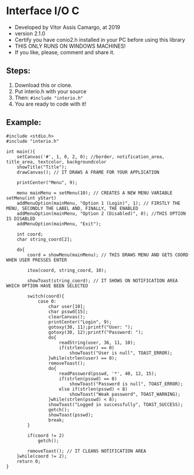  # Interface I/O C

* Developed by Vitor Assis Camargo, at 2019
* version 2.1.0
* Certify you have conio2.h installed in your PC before using this library
* THIS ONLY RUNS ON WINDOWS MACHINES!
* If you like, please, comment and share it.

## Steps: 

1. Download this or clone.
1. Put interio.h with your source
1. Then: `#include "interio.h"`
1. You are ready to code with it!

## Example:

```
#include <stdio.h>
#include "interio.h"

int main(){
	setCanvas('#', 1, 0, 2, 0); //border, notification_area, title_area, textcolor, backgroundcolor
	showTitle("Title");
	drawCanvas(); // IT DRAWS A FRAME FOR YOUR APPLICATION
	
	printCenter("Menu", 9);
	
	menu mainMenu = setMenu(10); // CREATES A NEW MENU VARIABLE setMenu(int yStart)
	addMenuOption(mainMenu, "Option 1 (Login)", 1); // FIRSTLY THE MENU, SECONDLY THE LABEL AND, FINALLY, THE ENABLED
	addMenuOption(mainMenu, "Option 2 (Disabled)", 0); //THIS OPTION IS DISABLED
	addMenuOption(mainMenu, "Exit");
	
	int coord;
	char string_coord[2];
	
	do{
		coord = showMenu(mainMenu); // THIS DRAWS MENU AND GETS COORD WHEN USER PRESSES ENTER
		
		itoa(coord, string_coord, 10);
		
		showToast(string_coord); // IT SHOWS ON NOTIFICATION AREA WHICH OPTION HAVE BEEN SELECTED
		
		switch(coord){
			case 0:
				char user[10];
				char psswd[15];
				clearCanvas();
				printCenter("Login", 9);
				gotoxy(30, 11);printf("User: ");
				gotoxy(30, 12);printf("Password: ");
				do{
					readString(user, 36, 11, 10);
					if(strlen(user) == 0)
						showToast("User is null", TOAST_ERROR);
				}while(strlen(user) == 0);
				removeToast();
				do{
					readPassword(psswd, '*', 40, 12, 15);
					if(strlen(psswd) == 0)
						showToast("Password is null", TOAST_ERROR);
					else if(strlen(psswd) < 8)
						showToast("Weak password", TOAST_WARNING);
				}while(strlen(psswd) < 8);
				showToast("Logged in successfully", TOAST_SUCCESS);
				getch();
				showToast(psswd);
				break;
		}
		
		if(coord != 2)
			getch();
			
		removeToast(); // IT CLEANS NOTIFICATION AREA 
	}while(coord != 2);
	return 0;
}
```
